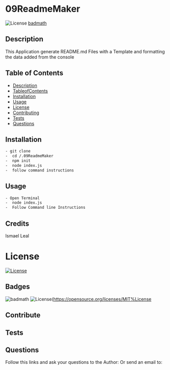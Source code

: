 # 09ReadmeMaker
![License](https://img.shields.io/badge/License-MIT%License-yellow)
 [badmath](https://img.shields.io/github/languages/top/lernantino/badmath)

## Description 
 This Application generate README.md Files with a Template and formatting the data added from the console
 ## Table of Contents
 - [Description](#Description)
  - [TableofContents](#TableofContents)
 - [Installation](#Installation)
 - [Usage](#Usage)
 - [License](#Licens)
 - [Contributing](#Contributing)
 - [Tests](#Test)
 - [Questions](#Questions)
## Installation
 ```sh
- git clone
-  cd /.09ReadmeMaker
-  npm init
-  node index.js
-  follow command instructions

 ``` 
 ## Usage
 ```sh
- Open Terminal
-  node index.js
-  Follow Command line Instructions

 ``` 
 ## Credits
 Ismael Leal
# License 
 [![License](https://img.shields.io/github/license/J28819/09ReadmeMaker)](https://opensource.org/licenses/MIT%License)
## Badges
![badmath](https://img.shields.io/github/languages/top/lernantino/badmath)
 ![License](https://img.shields.io/badge/License-MIT%License-yellow)(https://opensource.org/licenses/MIT%License
 ## Contribute 
## Tests
  
## Questions
 Follow this links and ask your questions to the Author: [](https://gist.github.com/)
 Or send an email to: 
